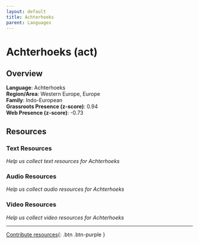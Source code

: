 ```yaml
---
layout: default
title: Achterhoeks
parent: Languages
---
```


# Achterhoeks (act)

## Overview

**Language**: Achterhoeks  
**Region/Area**: Western Europe, Europe  
**Family**: Indo-European  
**Grassroots Presence (z-score)**: 0.94  
**Web Presence (z-score)**: -0.73  

## Resources

### Text Resources
*Help us collect text resources for Achterhoeks*

### Audio Resources
*Help us collect audio resources for Achterhoeks*

### Video Resources
*Help us collect video resources for Achterhoeks*

---

[Contribute resources](https://forms.office.com/e/1SfLJx3u1r){: .btn .btn-purple }
